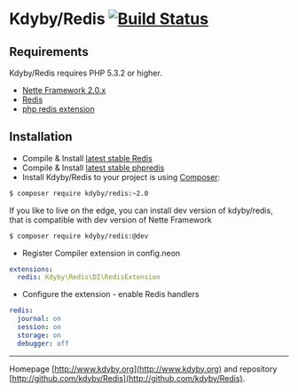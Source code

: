 Kdyby/Redis [![Build Status](https://secure.travis-ci.org/Kdyby/Redis.png?branch=master)](http://travis-ci.org/Kdyby/Redis)
===========================


Requirements
------------

Kdyby/Redis requires PHP 5.3.2 or higher.

- [Nette Framework 2.0.x](https://github.com/nette/nette)
- [Redis](http://redis.io)
- [php redis extension](https://github.com/nicolasff/phpredis/)


Installation
------------

* Compile & Install [latest stable Redis](http://redis.io/download)
* Compile & Install [latest stable phpredis](https://github.com/nicolasff/phpredis/)
* Install Kdyby/Redis to your project is using  [Composer](http://getcomposer.org/):

```sh
$ composer require kdyby/redis:~2.0
```

If you like to live on the edge, you can install dev version of kdyby/redis, that is compatible with dev version of Nette Framework

```sh
$ composer require kdyby/redis:@dev
```

* Register Compiler extension in config.neon

```yml
extensions:
  redis: Kdyby\Redis\DI\RedisExtension
```

* Configure the extension - enable Redis handlers

```yml
redis:
  journal: on
  session: on
  storage: on
  debugger: off
```




-----

Homepage [http://www.kdyby.org](http://www.kdyby.org) and repository [http://github.com/kdyby/Redis](http://github.com/kdyby/Redis).
